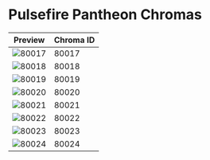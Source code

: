 # Pulsefire Pantheon Chromas

| Preview | Chroma ID |
|---------|-----------|
| ![80017](https://raw.communitydragon.org/latest/plugins/rcp-be-lol-game-data/global/default/v1/champion-chroma-images/80/80017.png) | 80017 |
| ![80018](https://raw.communitydragon.org/latest/plugins/rcp-be-lol-game-data/global/default/v1/champion-chroma-images/80/80018.png) | 80018 |
| ![80019](https://raw.communitydragon.org/latest/plugins/rcp-be-lol-game-data/global/default/v1/champion-chroma-images/80/80019.png) | 80019 |
| ![80020](https://raw.communitydragon.org/latest/plugins/rcp-be-lol-game-data/global/default/v1/champion-chroma-images/80/80020.png) | 80020 |
| ![80021](https://raw.communitydragon.org/latest/plugins/rcp-be-lol-game-data/global/default/v1/champion-chroma-images/80/80021.png) | 80021 |
| ![80022](https://raw.communitydragon.org/latest/plugins/rcp-be-lol-game-data/global/default/v1/champion-chroma-images/80/80022.png) | 80022 |
| ![80023](https://raw.communitydragon.org/latest/plugins/rcp-be-lol-game-data/global/default/v1/champion-chroma-images/80/80023.png) | 80023 |
| ![80024](https://raw.communitydragon.org/latest/plugins/rcp-be-lol-game-data/global/default/v1/champion-chroma-images/80/80024.png) | 80024 |
